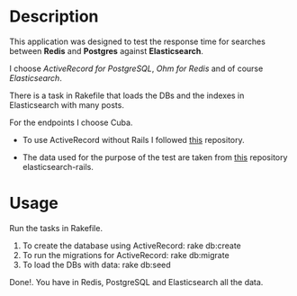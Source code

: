 # Description
This application was designed to test the response time for searches between
**Redis** and **Postgres** against **Elasticsearch**.

I choose *ActiveRecord for PostgreSQL*, *Ohm for Redis* and of course *Elasticsearch*.

There is a task in Rakefile that loads the DBs and the indexes in Elasticsearch
with many posts.

For the endpoints I choose Cuba.

* To use ActiveRecord without Rails I followed [this](https://github.com/jwo/ActiveRecord-Without-Rails) repository.

* The data used for the purpose of the test are taken from [this](https://github.com/elastic/elasticsearch-rails/blob/master/elasticsearch-rails/lib/rails/templates/articles.yml.gz) repository elasticsearch-rails.

# Usage
Run the tasks in Rakefile.

1. To create the database using ActiveRecord: rake db:create
2. To run the migrations for ActiveRecord: rake db:migrate
3. To load the DBs with data: rake db:seed

Done!. You have in Redis, PostgreSQL and Elasticsearch all the data.
